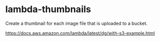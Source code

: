 # lambda-thumbnails
Create a thumbnail for each image file that is uploaded to a bucket.

https://docs.aws.amazon.com/lambda/latest/dg/with-s3-example.html
